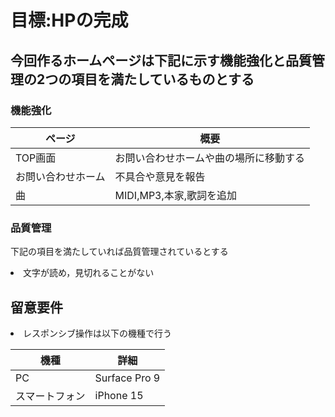 # 目標:HPの完成


## 今回作るホームページは下記に示す機能強化と品質管理の2つの項目を満たしているものとする
### 機能強化
|ページ|概要|
| --- | --- |
|TOP画面|お問い合わせホームや曲の場所に移動する|
|お問い合わせホーム|不具合や意見を報告|
|曲|MIDI,MP3,本家,歌詞を追加|

### 品質管理
下記の項目を満たしていれば品質管理されているとする
<li>文字が読め，見切れることがない

## 留意要件
<li> レスポンシブ操作は以下の機種で行う

|機種|詳細|
|---|---|
|PC|Surface Pro 9|
|スマートフォン|iPhone 15|


